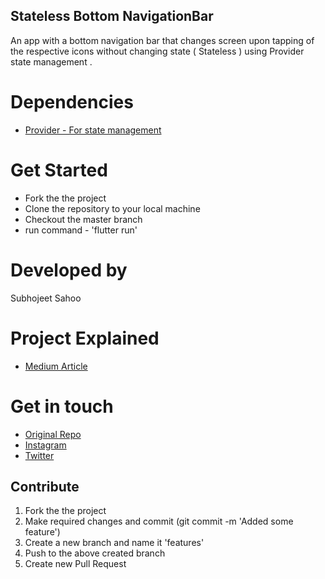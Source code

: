 ## Stateless Bottom NavigationBar

An app with a bottom navigation bar that changes screen upon tapping of the respective icons without changing state ( Stateless ) using Provider state management .

# Dependencies

* [Provider - For state management](https://pub.dev/packages/provider)

# Get Started

* Fork the the project
* Clone the repository to your local machine 
* Checkout the master branch 
* run command - 'flutter run' 

# Developed by

Subhojeet Sahoo

# Project Explained

* [Medium Article](https://medium.com/@sahoosubhojeet/stateless-bottomnavigationbar-in-flutter-using-provider-state-management-ee49f343d5d1)

# Get in touch


* [Original Repo](https://github.com/Alpha17-2/stateless_bottom_navi)
* [Instagram](https://www.instagram.com/alpha__77__/)
* [Twitter](https://twitter.com/subhojeet_sahoo)

## Contribute

1. Fork the the project
2. Make required changes and commit (git commit -m 'Added some feature')
3. Create a new branch and name it 'features'
4. Push to the above created branch
5. Create new Pull Request
